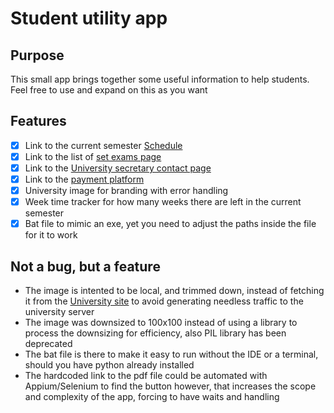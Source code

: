 # Student utility app

## Purpose

This small app brings together some useful information to help students.
Feel free to use and expand on this as you want

## Features
- [X] Link to the current semester [Schedule](https://ifrinf.ub.ro/wp-content/uploads/2024/11/ORAR_Info_IFR_sem_I_2024-2025_definitiv.pdf)
- [X] Link to the list of [set exams page](https://www.ub.ro/stiinte/studenti/programare-examene)
- [X] Link to the [University secretary contact page](https://www.ub.ro/stiinte/contact)
- [X] Link to the [payment platform](https://smartums.ub.ro/as/dashboard)
- [X] University image for branding with error handling
- [X] Week time tracker for how many weeks there are left in the current semester
- [X] Bat file to mimic an exe, yet you need to adjust the paths inside the file for it to work

## Not a bug, but a feature
- The image is intented to be local, and trimmed down, instead of fetching it from the [University site](https://ifrinf.ub.ro/wp-content/uploads/2024/09/LOGO_INFORMATICA_IFR.png) to avoid generating needless traffic to the university server
- The image was downsized to 100x100 instead of using a library to process the downsizing for efficiency, also PIL library has been deprecated
- The bat file is there to make it easy to run without the IDE or a terminal, should you have python already installed
- The hardcoded link to the pdf file could be automated with Appium/Selenium to find the button however, that increases the scope and complexity of the app, forcing to have waits and handling 

